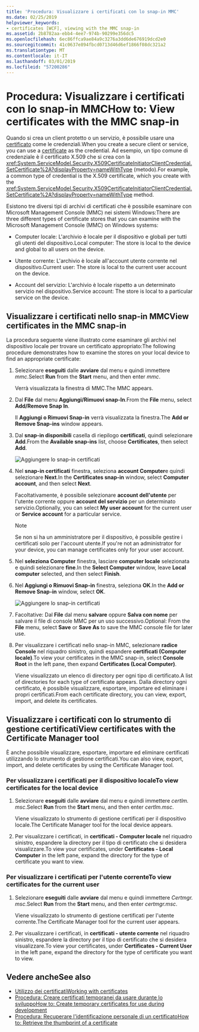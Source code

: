 ```yaml
---
title: 'Procedura: Visualizzare i certificati con lo snap-in MMC'
ms.date: 02/25/2019
helpviewer_keywords:
- certificates [WCF], viewing with the MMC snap-in
ms.assetid: 2b8782aa-ebb4-4ee7-974b-90299e356dc5
ms.openlocfilehash: 6ec86ffca9ae84a9c3276a3dd6de676919dcd2e0
ms.sourcegitcommit: 41c0637e894fbcd0713d46d6ef1866f08dc321a2
ms.translationtype: MT
ms.contentlocale: it-IT
ms.lasthandoff: 03/01/2019
ms.locfileid: "57200286"
---
```

# <a name="how-to-view-certificates-with-the-mmc-snap-in"></a><span data-ttu-id="7864b-102">Procedura: Visualizzare i certificati con lo snap-in MMC</span><span class="sxs-lookup"><span data-stu-id="7864b-102">How to: View certificates with the MMC snap-in</span></span>
<span data-ttu-id="7864b-103">Quando si crea un client protetto o un servizio, è possibile usare una [certificato](working-with-certificates.md) come le credenziali.</span><span class="sxs-lookup"><span data-stu-id="7864b-103">When you create a secure client or service, you can use a [certificate](working-with-certificates.md) as the credential.</span></span> <span data-ttu-id="7864b-104">Ad esempio, un tipo comune di credenziale è il certificato X.509 che si crea con la <xref:System.ServiceModel.Security.X509CertificateInitiatorClientCredential.SetCertificate%2A?displayProperty=nameWithType> (metodo).</span><span class="sxs-lookup"><span data-stu-id="7864b-104">For example, a common type of credential is the X.509 certificate, which you create with the <xref:System.ServiceModel.Security.X509CertificateInitiatorClientCredential.SetCertificate%2A?displayProperty=nameWithType> method.</span></span> 

<span data-ttu-id="7864b-105">Esistono tre diversi tipi di archivi di certificati che è possibile esaminare con Microsoft Management Console (MMC) nei sistemi Windows:</span><span class="sxs-lookup"><span data-stu-id="7864b-105">There are three different types of certificate stores that you can examine with the Microsoft Management Console (MMC) on Windows systems:</span></span>

- <span data-ttu-id="7864b-106">Computer locale: L'archivio è locale per il dispositivo e globali per tutti gli utenti del dispositivo.</span><span class="sxs-lookup"><span data-stu-id="7864b-106">Local computer: The store is local to the device and global to all users on the device.</span></span>

- <span data-ttu-id="7864b-107">Utente corrente: L'archivio è locale all'account utente corrente nel dispositivo.</span><span class="sxs-lookup"><span data-stu-id="7864b-107">Current user: The store is local to the current user account on the device.</span></span>

- <span data-ttu-id="7864b-108">Account del servizio: L'archivio è locale rispetto a un determinato servizio nel dispositivo.</span><span class="sxs-lookup"><span data-stu-id="7864b-108">Service account: The store is local to a particular service on the device.</span></span>

  
## <a name="view-certificates-in-the-mmc-snap-in"></a><span data-ttu-id="7864b-109">Visualizzare i certificati nello snap-in MMC</span><span class="sxs-lookup"><span data-stu-id="7864b-109">View certificates in the MMC snap-in</span></span> 

<span data-ttu-id="7864b-110">La procedura seguente viene illustrato come esaminare gli archivi nel dispositivo locale per trovare un certificato appropriato:</span><span class="sxs-lookup"><span data-stu-id="7864b-110">The following procedure demonstrates how to examine the stores on your local device to find an appropriate certificate:</span></span> 
  
1. <span data-ttu-id="7864b-111">Selezionare **eseguiti** dalle **avviare** dal menu e quindi immettere *mmc*.</span><span class="sxs-lookup"><span data-stu-id="7864b-111">Select **Run** from the **Start** menu, and then enter *mmc*.</span></span> 

    <span data-ttu-id="7864b-112">Verrà visualizzata la finestra di MMC.</span><span class="sxs-lookup"><span data-stu-id="7864b-112">The MMC appears.</span></span> 
  
2. <span data-ttu-id="7864b-113">Dal **File** dal menu **Aggiungi/Rimuovi snap-In**.</span><span class="sxs-lookup"><span data-stu-id="7864b-113">From the **File** menu, select **Add/Remove Snap In**.</span></span> 
    
    <span data-ttu-id="7864b-114">Il **Aggiungi o Rimuovi Snap-in** verrà visualizzata la finestra.</span><span class="sxs-lookup"><span data-stu-id="7864b-114">The **Add or Remove Snap-ins** window appears.</span></span>
  
3. <span data-ttu-id="7864b-115">Dal **snap-in disponibili** casella di riepilogo **certificati**, quindi selezionare **Add**.</span><span class="sxs-lookup"><span data-stu-id="7864b-115">From the **Available snap-ins** list, choose **Certificates**, then select **Add**.</span></span>  

    ![Aggiungere lo snap-in certificati](./media/mmc-add-certificate-snap-in.png)
  
4. <span data-ttu-id="7864b-117">Nel **snap-in certificati** finestra, seleziona **account Computer**e quindi selezionare **Next**.</span><span class="sxs-lookup"><span data-stu-id="7864b-117">In the **Certificates snap-in** window, select **Computer account**, and then select **Next**.</span></span> 
  
    <span data-ttu-id="7864b-118">Facoltativamente, è possibile selezionare **account dell'utente** per l'utente corrente oppure **account del servizio** per un determinato servizio.</span><span class="sxs-lookup"><span data-stu-id="7864b-118">Optionally, you can select **My user account** for the current user or **Service account** for a particular service.</span></span> 

    > [!NOTE]
    > <span data-ttu-id="7864b-119">Se non si ha un amministratore per il dispositivo, è possibile gestire i certificati solo per l'account utente.</span><span class="sxs-lookup"><span data-stu-id="7864b-119">If you're not an administrator for your device, you can manage certificates only for your user account.</span></span>
  
5. <span data-ttu-id="7864b-120">Nel **seleziona Computer** finestra, lasciare **computer locale** selezionata e quindi selezionare **fine**.</span><span class="sxs-lookup"><span data-stu-id="7864b-120">In the **Select Computer** window, leave **Local computer** selected, and then select **Finish**.</span></span>  
  
6. <span data-ttu-id="7864b-121">Nel **Aggiungi o Rimuovi Snap-in** finestra, seleziona **OK**.</span><span class="sxs-lookup"><span data-stu-id="7864b-121">In the **Add or Remove Snap-in** window, select **OK**.</span></span>  
  
    ![Aggiungere lo snap-in certificati](./media/mmc-certificate-snap-in-selected.png)

7. <span data-ttu-id="7864b-123">Facoltative: Dal **File** dal menu **salvare** oppure **Salva con nome** per salvare il file di console MMC per un uso successivo.</span><span class="sxs-lookup"><span data-stu-id="7864b-123">Optional: From the **File** menu, select **Save** or **Save As** to save the MMC console file for later use.</span></span>  

8. <span data-ttu-id="7864b-124">Per visualizzare i certificati nello snap-in MMC, selezionare **radice Console** nel riquadro sinistro, quindi espandere **certificati (Computer locale)**.</span><span class="sxs-lookup"><span data-stu-id="7864b-124">To view your certificates in the MMC snap-in, select **Console Root** in the left pane, then expand **Certificates (Local Computer)**.</span></span>

    <span data-ttu-id="7864b-125">Viene visualizzato un elenco di directory per ogni tipo di certificato.</span><span class="sxs-lookup"><span data-stu-id="7864b-125">A list of directories for each type of certificate appears.</span></span> <span data-ttu-id="7864b-126">Dalla directory ogni certificato, è possibile visualizzare, esportare, importare ed eliminare i propri certificati.</span><span class="sxs-lookup"><span data-stu-id="7864b-126">From each certificate directory, you can view, export, import, and delete its certificates.</span></span>
  

## <a name="view-certificates-with-the-certificate-manager-tool"></a><span data-ttu-id="7864b-127">Visualizzare i certificati con lo strumento di gestione certificati</span><span class="sxs-lookup"><span data-stu-id="7864b-127">View certificates with the Certificate Manager tool</span></span>

<span data-ttu-id="7864b-128">È anche possibile visualizzare, esportare, importare ed eliminare certificati utilizzando lo strumento di gestione certificati.</span><span class="sxs-lookup"><span data-stu-id="7864b-128">You can also view, export, import, and delete certificates by using the Certificate Manager tool.</span></span>

### <a name="to-view-certificates-for-the-local-device"></a><span data-ttu-id="7864b-129">Per visualizzare i certificati per il dispositivo locale</span><span class="sxs-lookup"><span data-stu-id="7864b-129">To view certificates for the local device</span></span>

1. <span data-ttu-id="7864b-130">Selezionare **eseguiti** dalle **avviare** dal menu e quindi immettere *certlm. msc*.</span><span class="sxs-lookup"><span data-stu-id="7864b-130">Select **Run** from the **Start** menu, and then enter *certlm.msc*.</span></span> 

    <span data-ttu-id="7864b-131">Viene visualizzato lo strumento di gestione certificati per il dispositivo locale.</span><span class="sxs-lookup"><span data-stu-id="7864b-131">The Certificate Manager tool for the local device appears.</span></span> 
  
2. <span data-ttu-id="7864b-132">Per visualizzare i certificati, in **certificati - Computer locale** nel riquadro sinistro, espandere la directory per il tipo di certificato che si desidera visualizzare.</span><span class="sxs-lookup"><span data-stu-id="7864b-132">To view your certificates, under **Certificates - Local Computer** in the left pane, expand the directory for the type of certificate you want to view.</span></span>

### <a name="to-view-certificates-for-the-current-user"></a><span data-ttu-id="7864b-133">Per visualizzare i certificati per l'utente corrente</span><span class="sxs-lookup"><span data-stu-id="7864b-133">To view certificates for the current user</span></span>

1. <span data-ttu-id="7864b-134">Selezionare **eseguiti** dalle **avviare** dal menu e quindi immettere *Certmgr. msc*.</span><span class="sxs-lookup"><span data-stu-id="7864b-134">Select **Run** from the **Start** menu, and then enter *certmgr.msc*.</span></span> 

    <span data-ttu-id="7864b-135">Viene visualizzato lo strumento di gestione certificati per l'utente corrente.</span><span class="sxs-lookup"><span data-stu-id="7864b-135">The Certificate Manager tool for the current user appears.</span></span> 
  
2. <span data-ttu-id="7864b-136">Per visualizzare i certificati, in **certificati - utente corrente** nel riquadro sinistro, espandere la directory per il tipo di certificato che si desidera visualizzare.</span><span class="sxs-lookup"><span data-stu-id="7864b-136">To view your certificates, under **Certificates - Current User** in the left pane, expand the directory for the type of certificate you want to view.</span></span>

  
## <a name="see-also"></a><span data-ttu-id="7864b-137">Vedere anche</span><span class="sxs-lookup"><span data-stu-id="7864b-137">See also</span></span>
- [<span data-ttu-id="7864b-138">Utilizzo dei certificati</span><span class="sxs-lookup"><span data-stu-id="7864b-138">Working with certificates</span></span>](working-with-certificates.md)
- [<span data-ttu-id="7864b-139">Procedura: Creare certificati temporanei da usare durante lo sviluppo</span><span class="sxs-lookup"><span data-stu-id="7864b-139">How to: Create temporary certificates for use during development</span></span>](how-to-create-temporary-certificates-for-use-during-development.md)
- [<span data-ttu-id="7864b-140">Procedura: Recuperare l'identificazione personale di un certificato</span><span class="sxs-lookup"><span data-stu-id="7864b-140">How to: Retrieve the thumbprint of a certificate</span></span>](how-to-retrieve-the-thumbprint-of-a-certificate.md)
